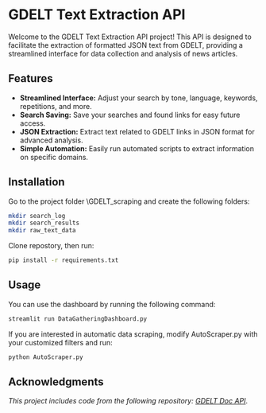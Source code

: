 # GDELT Text Extraction API

Welcome to the GDELT Text Extraction API project! This API is designed to facilitate the extraction of formatted JSON text from GDELT, providing a streamlined interface for data collection and analysis of news articles.

## Features

- **Streamlined Interface:** Adjust your search by tone, language, keywords, repetitions, and more.
- **Search Saving:** Save your searches and found links for easy future access.
- **JSON Extraction:** Extract text related to GDELT links in JSON format for advanced analysis.
- **Simple Automation:** Easily run automated scripts to extract information on specific domains.

## Installation

Go to the project folder \GDELT_scraping and create the following folders:
```bash
mkdir search_log
mkdir search_results
mkdir raw_text_data
```


Clone repostory, then run:
```bash
pip install -r requirements.txt
```
## Usage

You can use the dashboard by running the following command:

```bash
streamlit run DataGatheringDashboard.py
```

If you are  interested in automatic data scraping, modify AutoScraper.py with your customized filters and run:

```bash
python AutoScraper.py
```

## Acknowledgments

*This project includes code from the following repository: [GDELT Doc API](https://github.com/alex9smith/gdelt-doc-api)*.

